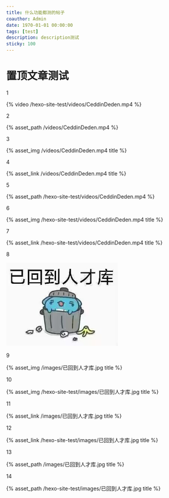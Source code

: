 ```yaml
---
title: 什么功能都测的帖子
coauthor: Admin
date: 1970-01-01 00:00:00
tags: [test]
description: description测试
sticky: 100
---
```


# 置顶文章测试

1

{% video /hexo-site-test/videos/CeddinDeden.mp4 %}

2

{% asset_path /videos/CeddinDeden.mp4 %}

3

{% asset_img /videos/CeddinDeden.mp4 title %}

4

{% asset_link /videos/CeddinDeden.mp4 title %}

5

{% asset_path /hexo-site-test/videos/CeddinDeden.mp4 %}

6

{% asset_img /hexo-site-test/videos/CeddinDeden.mp4 title %}

7

{% asset_link /hexo-site-test/videos/CeddinDeden.mp4 title %}

8

![测试图片](/images/已回到人才库.jpg)

9

{% asset_img /images/已回到人才库.jpg title %}

10

{% asset_img /hexo-site-test/images/已回到人才库.jpg title %}

11

{% asset_link /images/已回到人才库.jpg title %}

12

{% asset_link /hexo-site-test/images/已回到人才库.jpg title %}

13

{% asset_path /images/已回到人才库.jpg title %}

14

{% asset_path /hexo-site-test/images/已回到人才库.jpg title %}

